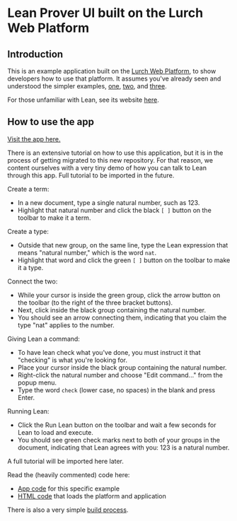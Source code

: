 
# Lean Prover UI built on the Lurch Web Platform

## Introduction

This is an example application built on the
[Lurch Web Platform](https://github.com/lurchmath/lurch),
to show developers how to use that platform.  It assumes you've already
seen and understood the simpler examples,
[one](https://github.com/lurchmath/lwp-example-simple),
[two](https://github.com/lurchmath/lwp-example-complex), and
[three](https://github.com/lurchmath/lwp-example-math).

For those unfamiliar with Lean, see its website
[here](https://leanprover.github.io/).

## How to use the app

[Visit the app here.](https://lurchmath.github.io/lwp-example-lean)

There is an extensive tutorial on how to use this application, but it is in
the process of getting migrated to this new repository.  For that reason, we
content ourselves with a very tiny demo of how you can talk to Lean through
this app.  Full tutorial to be imported in the future.

Create a term:

 * In a new document, type a single natural number, such as 123.
 * Highlight that natural number and click the black `[ ]` button on the
   toolbar to make it a term.

Create a type:

 * Outside that new group, on the same line, type the Lean expression that
   means "natural number," which is the word `nat`.
 * Highlight that word and click the green `[ ]` button on the toolbar to
   make it a type.

Connect the two:

 * While your cursor is inside the green group, click the arrow button on
   the toolbar (to the right of the three bracket buttons).
 * Next, click inside the black group containing the natural number.
 * You should see an arrow connecting them, indicating that you claim the
   type "nat" applies to the number.

Giving Lean a command:

 * To have lean check what you've done, you must instruct it that "checking"
   is what you're looking for.
 * Place your cursor inside the black group containing the natural number.
 * Right-click the natural number and choose "Edit command..." from the
   popup menu.
 * Type the word `check` (lower case, no spaces) in the blank and press
   Enter.

Running Lean:

 * Click the Run Lean button on the toolbar and wait a few seconds for Lean
   to load and execute.
 * You should see green check marks next to both of your groups in the
   document, indicating that Lean agrees with you: 123 is a natural number.

A full tutorial will be imported here later.

Read the (heavily commented) code here:

 * [App code](lwp-example-lean.litcoffee) for this specific example
 * [HTML code](index.html) that loads the platform and application

There is also a very simple [build process](gulpfile.litcoffee).

